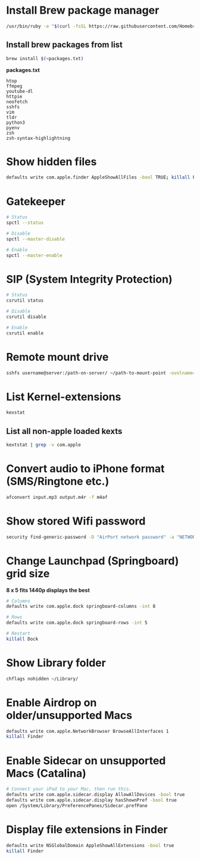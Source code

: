 # Install Brew package manager
```sh
/usr/bin/ruby -e "$(curl -fsSL https://raw.githubusercontent.com/Homebrew/install/master/install)"
```

## Install brew packages from list
```sh
brew install $(<packages.txt)
```

**packages.txt**
```
htop
ffmpeg
youtube-dl
httpie
neofetch
sshfs
vim
tldr
python3
pyenv
zsh
zsh-syntax-highlightning
```


# Show hidden files
```sh
defaults write com.apple.finder AppleShowAllFiles -bool TRUE; killall Finder
```


# Gatekeeper
```sh
# Status
spctl --status

# Disable
spctl --master-disable

# Enable
spctl --master-enable
```


# SIP (System Integrity Protection)
```sh
# Status
csrutil status

# Disable
csrutil disable

# Enable
csrutil enable
```


# Remote mount drive
```sh
sshfs username@server:/path-on-server/ ~/path-to-mount-point -ovolname=NAME
```

# List Kernel-extensions
```sh
kexstat
``` 
## List all non-apple loaded kexts
```sh
kextstat | grep -v com.apple
```

# Convert audio to iPhone format (SMS/Ringtone etc.)
```sh
afconvert input.mp3 output.m4r -f m4af 
```

# Show stored Wifi password
```sh
security find-generic-password -D "AirPort network password" -a "NETWORKNAME-SSID" -gw
```

# Change Launchpad (Springboard) grid size
**8 x 5 fits 1440p displays the best**
```sh
# Columns
defaults write com.apple.dock springboard-columns -int 8

# Rows
defaults write com.apple.dock springboard-rows -int 5

# Restart
killall Dock
```

# Show Library folder
```sh
chflags nohidden ~/Library/
```

# Enable Airdrop on older/unsupported Macs
```sh
defaults write com.apple.NetworkBrowser BrowseAllInterfaces 1
killall Finder
```

# Enable Sidecar on unsupported Macs (Catalina)
```sh
# Connect your iPad to your Mac, then run this. 
defaults write com.apple.sidecar.display AllowAllDevices -bool true
defaults write com.apple.sidecar.display hasShownPref -bool true
open /System/Library/PreferencePanes/Sidecar.prefPane
```

# Display file extensions in Finder
```sh
defaults write NSGlobalDomain AppleShowAllExtensions -bool true
killall Finder
```
